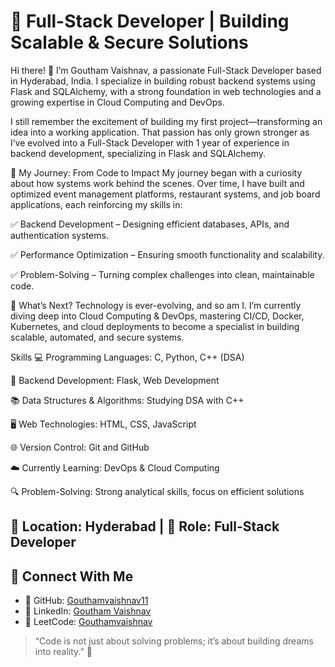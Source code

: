 # 🚀 Full-Stack Developer | Building Scalable & Secure Solutions

Hi there! 👋 I’m Goutham Vaishnav, a passionate Full-Stack Developer based in Hyderabad, India. I specialize in building robust backend systems using Flask and SQLAlchemy, with a strong foundation in web technologies and a growing expertise in Cloud Computing and DevOps.

I still remember the excitement of building my first project—transforming an idea into a working application. That passion has only grown stronger as I’ve evolved into a Full-Stack Developer with 1 year of experience in backend development, specializing in Flask and SQLAlchemy.

🔹 My Journey: From Code to Impact
My journey began with a curiosity about how systems work behind the scenes. Over time, I have built and optimized event management platforms, restaurant systems, and job board applications, each reinforcing my skills in:

✅ Backend Development – Designing efficient databases, APIs, and authentication systems.

✅ Performance Optimization – Ensuring smooth functionality and scalability.

✅ Problem-Solving – Turning complex challenges into clean, maintainable code.

🔹 What’s Next?
Technology is ever-evolving, and so am I. I’m currently diving deep into Cloud Computing & DevOps, mastering CI/CD, Docker, Kubernetes, and cloud deployments to become a specialist in building scalable, automated, and secure systems.

Skills
💻 Programming Languages: C, Python, C++ (DSA)

🔧 Backend Development: Flask, Web Development

📚 Data Structures & Algorithms: Studying DSA with C++

🖥️ Web Technologies: HTML, CSS, JavaScript

🌐 Version Control: Git and GitHub

☁️ Currently Learning: DevOps & Cloud Computing 

🔍 Problem-Solving: Strong analytical skills, focus on efficient solutions


## 📍 Location: Hyderabad | 💼 Role: Full-Stack Developer

## 🔗 Connect With Me

- 🔹 GitHub: [Gouthamvaishnav11](https://github.com/Gouthamvaishnav11/)
- 🔹 LinkedIn: [Goutham Vaishnav](https://www.linkedin.com/in/goutham-vaishnav/)
- 🔹 LeetCode: [Gouthamvaishnav](https://leetcode.com/u/Gouthamvaishnav/)


> “Code is not just about solving problems; it’s about building dreams into reality.” 🌟



